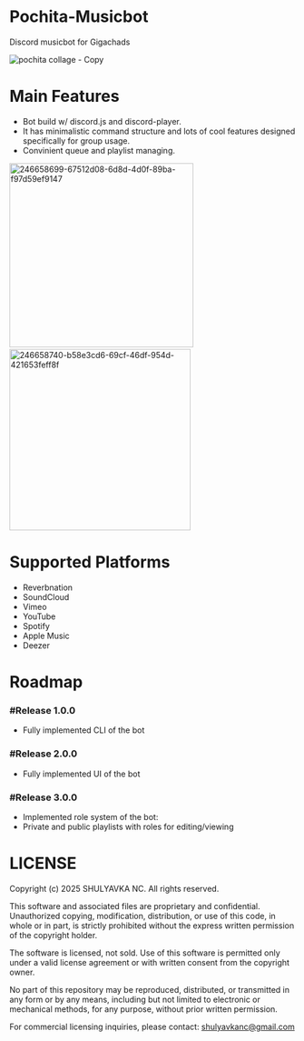 # Pochita-Musicbot
Discord musicbot for Gigachads

![pochita collage - Copy](https://github.com/gdivakov/pochita-musicbot/assets/25494882/fe65aa5f-8597-4a64-8e15-19a07fbc3f4a)

# Main Features
- Bot build w/ discord.js and discord-player.
- It has minimalistic command structure and lots of cool features designed specifically for group usage.
- Convinient queue and playlist managing.
<img width="324" alt="246658699-67512d08-6d8d-4d0f-89ba-f97d59ef9147" src="https://github.com/gdivakov/pochita-musicbot/assets/25494882/75266bd5-865b-4700-b5d7-1071ea4af9c5">
&nbsp;&nbsp;&nbsp;&nbsp;&nbsp;&nbsp;&nbsp;&nbsp;&nbsp;
<img width="319" alt="246658740-b58e3cd6-69cf-46df-954d-421653feff8f" src="https://github.com/gdivakov/pochita-musicbot/assets/25494882/4abb29e4-0982-4ec3-bc14-6c94dfd30da3">

# Supported Platforms
- Reverbnation
- SoundCloud
- Vimeo
- YouTube
- Spotify
- Apple Music
- Deezer

# Roadmap
### #Release 1.0.0
- Fully implemented CLI of the bot

### #Release 2.0.0
- Fully implemented UI of the bot

### #Release 3.0.0
- Implemented role system of the bot:
- Private and public playlists with roles for editing/viewing
  
# LICENSE
Copyright (c) 2025 SHULYAVKA NC. All rights reserved.

This software and associated files are proprietary and confidential. Unauthorized copying, modification, distribution, or use of this code, in whole or in part, is strictly prohibited without the express written permission of the copyright holder.

The software is licensed, not sold. Use of this software is permitted only under a valid license agreement or with written consent from the copyright owner.

No part of this repository may be reproduced, distributed, or transmitted in any form or by any means, including but not limited to electronic or mechanical methods, for any purpose, without prior written permission.

For commercial licensing inquiries, please contact:
shulyavkanc@gmail.com
